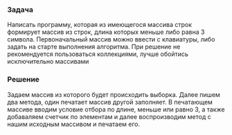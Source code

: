 ### Задача

Написать программу, которая из имеющегося массива строк формирует массив из строк, длина которых меньше либо равна 3 символа. Первоначальный массив можно ввести с клавиатуры, либо задать на старте выполнения алгоритма. При решение не рекомендуется пользоваться коллекциями, лучше обойтись исключительно массивами

### Решение

Задаем массив из которого будет происходить выборка. Далее пишем два метода, один печатает массив другой заполняет. В печатающем массиве вводим условие отбора по длине, меньше или равно 3, а также добаваляем счетчик по элементам и далее воспроизводим метод с нашим исходным массивом и печатаем его.